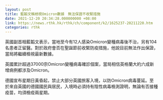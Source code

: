 ```yaml
---
layout: post
title: 藍韜文稱檢視Omicron數據　無法保證不收緊措施
date: 2021-12-20 20:34:28.000000000 +08:00
link: https://news.rthk.hk/rthk/ch/component/k2/1625237-20211220.htm
categories: rthk
---
```


英國副首相藍韜文表示，當地至今有12人感染Omicron變種病毒後不治，另有104名患者正留醫。對於政府會否在聖誕節前收緊防疫措施，他說目前無法作出保證，當局將繼續檢視最新數據。

英國累計超過37000宗Omicron變種病毒確診個案，當局相信英格蘭大約六成新增病例都涉及Omicron。

德國宣布星期日黃昏起，禁止大部分英國旅客入境，以防Omicron病毒蔓延。至於來自英國的德國國民與居民，入境時必須持有陰性病毒檢測證明，無論有否接種疫苗，均須檢疫兩星期。

